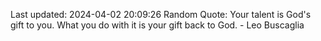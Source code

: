 Last updated: 2024-04-02 20:09:26
Random Quote: Your talent is God's gift to you. What you do with it is your gift back to God. - Leo Buscaglia